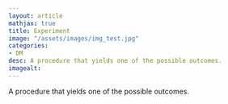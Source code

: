 ```yaml
---
layout: article
mathjax: true
title: Experiment
image: "/assets/images/img_test.jpg"
categories:
- DM
desc: A procedure that yields one of the possible outcomes. 
imagealt: 
---
```


A procedure that yields one of the possible outcomes.